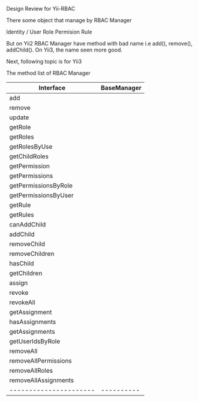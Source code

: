 Design Review for Yii-RBAC


There some object that manage by RBAC Manager

Identity / User
Role
Permision
Rule

But on Yii2 RBAC Manager have method with bad name i.e add(), remove(), addChild(). 
On Yii3, the name seen more good.

Next, following topic is for Yii3   

The method list of RBAC Manager

| Interface | BaseManager |
|-----------|-------------|
| add       |             | 
| remove    | |
| update | |
| getRole | |
| getRoles | |
| getRolesByUse | |
| getChildRoles | |
| getPermission | |
| getPermissions | |
| getPermissionsByRole | |
| getPermissionsByUser | |
| getRule | |
| getRules | |
| canAddChild | |
| addChild | |
| removeChild | |
| removeChildren | |
| hasChild | |
| getChildren | |
| assign | |
| revoke | |
| revokeAll | |
| getAssignment | |
| hasAssignments  | |
| getAssignments  | |
| getUserIdsByRole | |
| removeAll        | |
| removeAllPermissions | |
| removeAllRoles    | |
| removeAllAssignments | |
|----------------------|----------|
